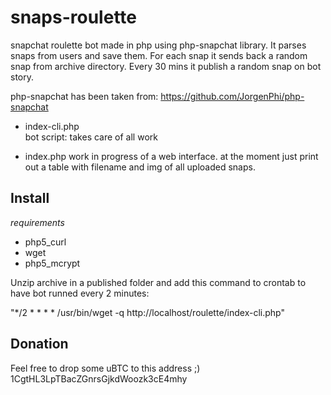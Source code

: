 snaps-roulette
==============

snapchat roulette bot made in php using php-snapchat library.
It parses snaps from users and save them. For each snap it sends back a random snap from archive directory.
Every 30 mins it publish a random snap on bot story.

php-snapchat has been taken from:
https://github.com/JorgenPhi/php-snapchat

* index-cli.php  
bot script: takes care of all work

* index.php 
work in progress of a web interface. at the moment just print out a table with filename and img of all uploaded snaps.

Install
-------

_requirements_
* php5_curl
* wget
* php5_mcrypt

Unzip archive in a published folder and add this command to crontab to have bot runned every 2 minutes:

 "*/2 * * * * /usr/bin/wget -q  http://localhost/roulette/index-cli.php"

Donation
--------

Feel free to drop some uBTC to this address ;)   1CgtHL3LpTBacZGnrsGjkdWoozk3cE4mhy
